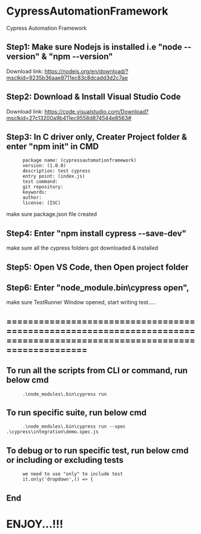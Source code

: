 # CypressAutomationFramework
Cypress Automation Framework

## Step1: Make sure Nodejs is installed i.e "node --version" & "npm --version"
Download link: https://nodejs.org/en/download/?msclkid=9235b36aae8711ec83c8dcadd3d2c7ae

## Step2: Download & Install Visual Studio Code
Download link: https://code.visualstudio.com/Download?msclkid=27c13200a9b411ec9558d874544e8563#

## Step3: In C driver only, Creater Project folder & enter "npm init" in CMD
          package name: (cypressautomationframework)
          version: (1.0.0)
          description: test cypress
          entry point: (index.js)
          test command:
          git repository:
          keywords:
          author:
          license: (ISC)

make sure package.json file created

## Step4: Enter "npm install cypress --save-dev"
make sure all the cypress folders got downloaded & installed

## Step5: Open VS Code, then Open project folder

## Step6: Enter "node_module\.bin\cypress open",
make sure TestRunner Window opened, start writing test..... 

## ======================================================================================================================== 
## To run all the scripts from CLI or command, run below cmd
          .\node_modules\.bin\cypress run     
## To run specific suite, run below cmd
          .\node_modules\.bin\cypress run --spec .\cypress\integration\demo.spec.js
## To debug or to run specific test, run below cmd or including or excluding tests
          we need to use "only" to include test 
          it.only('dropdown',() => {
          
          
## End

# ENJOY...!!!

